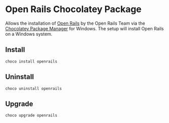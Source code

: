 # Open Rails Chocolatey Package
Allows the installation of [Open Rails](https://www.openrails.org/) by the Open Rails Team via the [Chocolatey Package Manager](https://community.chocolatey.org/) for Windows. The setup will install Open Rails on a Windows system.

## Install
```pwsh
choco install openrails
```

## Uninstall
```pwsh
choco uninstall openrails
```

## Upgrade
```pwsh
choco upgrade openrails
```
